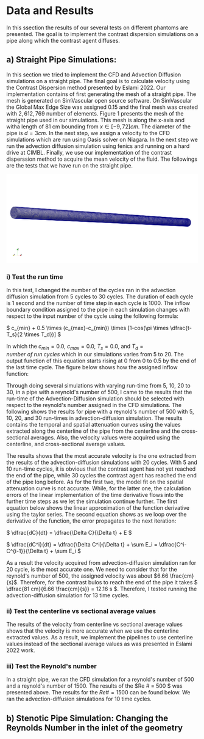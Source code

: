 # Data and Results

In this ssection the results of our several tests on different phantoms are presented. The goal is to implement the contrast dispersion simulations on a pipe along which the contrast agent diffuses.

## a) Straight Pipe Simulations:
In this section we tried to implement the CFD and Advection Diffusion simulations on a straight pipe. The final goal is to calculate velocity using the Contrast Dispersion method presented by Eslami 2022. Our implementation contains of first generating the mesh of a straight pipe. The mesh is generated on SimVascular open source software. On SimVascular the Global Max Edge Size was assigned $0.15$ and the final mesh was created with $2,612,769$ number of elements. Figure 1 presents the mesh of the straight pipe used in our simulations. This mesh is along the x-axis and witha length of 81 cm bounding from $x \in [-9, 72] cm$. The diameter of the pipe is $d = 3 cm$. In the next step, we assign a velocity to the CFD simulations which are run using Oasis solver on Niagara. In the next step we run the advection diffusion simulation using fenics and running on a hard drive at CIMBL. Finally, we use our implementation of the contrast disperssion method to acquire the mean velocity of the fluid. The followings are the tests that we have run on the straight pipe.

![Straight Pipe](<../assets/Screen Shot 2023-10-30 at 11.04.02 AM.png>)

### i) Test the run time
In this test, I changed the number of the cycles ran in the advection diffusion simulation from 5 cycles to 30 cycles. The duration of each cycle is 1 second and the number of time step in each cycle is 1000. The inflow boundary condition assigned to the pipe in each simulation changes with respect to the input number of the cycle using the following formula:

$
c_{min} + 0.5 \times (c_{max}-c_{min}) \times [1-cos(\pi \times \dfrac{t-T_s}{2 \times T_d})]
$

In which the $c_{min} = 0.0$, $c_{max} = 0.0$, $T_{s} = 0.0$, and $T_{d} = number\ of\ run\ cycles$ which in our simulations varies from 5 to 20. The output function of this equation starts rising at 0 from 0 to 0.5 by the end of the last time cycle. The figure below shows how the assigned inflow function:


Through doing several simulations with varying run-time from 5, 10, 20 to 30, in a pipe with a reynold's number of 500, I came to the results that the run-time of the Advection-Diffusion simulation should be selected with respect to the reynold's number assigned in the CFD simulations. The following shows the results for pipe with a reynold's number of 500 with 5, 10, 20, and 30 run-times in advection-diffusion simulation. The results contains the temporal and spatial attenuation curves using the values extracted along the centerline of the pipe from the centerline and the cross-sectional averages. Also, the velocity values were acquired using the centerline, and cross-sectional average values.


The results shows that the most accurate velocity is the one extracted from the results of the advection-diffusion simulations with 20 cycles. With 5 and 10 run-time cycles, it is obvious that the contrast agent has not yet reached the end of the pipe, while 30 cycles the contrast agent has reached the end of the pipe long before. As for the first two, the model fit on the spatial attenuation curve is not accurate. While, for the latter one, the calculation errors of the linear implementation of the time derivative flows into the further time steps as we let the simulation continue further. The first equation below shows the linear approximation of the function derivative using the taylor series. The second equation shows as we loop over the derivative of the function, the error propagates to the next iteration:

$ \dfrac{dC}{dt} = \dfrac{\Delta C}{\Delta t} + E $

$ \dfrac{dC^i}{dt} = \dfrac{\Delta C^i}{\Delta t} + \sum E_i = \dfrac{C^i-C^{i-1}}{\Delta t} + \sum E_i  $

As a result the velocity acquired from advection-diffusion simulation ran for 20 cycle, is the most accurate one. We need to consider that for the reynold's number of 500, the assigned velocity was about $6.66 \frac{cm}{s}$. Therefore, for the contrast bulos to reach the end of the pipe it takes $ \dfrac{81 cm}{6.66 \frac{cm}{s}} = 12.16 s $. Therefore, I tested running the advection-diffusion simulation for 13 time cycles.

### ii) Test the centerline vs sectional average values

The results of the velocity from centerline vs sectional average values shows that the velocity is more accurate when we use the centerline extracted values. As a result, we implement the pipelines to use centerline values instead of the sectional average values as was presented in Eslami 2022 work.

### iii) Test the Reynold's number

In a straight pipe, we ran the CFD simulation for a reynold's number of 500 and a reynold's number of 1500. The results of the $Re \# = 500 $ was presented above. The results for the $Re\# = 1500$ can be found below. We ran the advection-diffusion simulations for 10 time cycles. 

## b) Stenotic Pipe Simulation: Changing the Reynolds Number in the inlet of the geometry